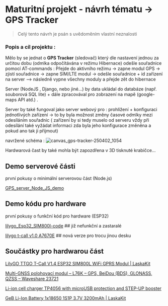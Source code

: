 # Maturitní projekt - návrh tématu -> GPS Tracker

 > Celý tento návrh je psán s uvědoměním vlastní neznalosti
### Popis a cíl projektu : 
  Mělo by se jednat o **GPS Tracker** (sledovač) který dle nastavení jednou za určitou dobu (odmlka odpočítávána v režimu Hibernace) odešle souřadnice pomocí AT-commands
  : Přejde do aktivního režimu -> zapne modul GPS -> zjistí souřadnice -> zapne SIM/LTE modul -> odešle souřadnice + id zařízení na server --> následně vypne všechny moduly a přejde zět do hibernace

  Server (NodeJS , Django, nebo jiné...) by data ukládal do databáze (např. souborová SQL lite) + dále zpracovával pro zobrazení na mapě (google-maps API atd.) .

  Server by také fungoval jako server webový pro : prohlížení + konfiguraci jednotlivých zařízení -> to by byla možnost změny časové odmlky mezi odesíláním souřadnic ( zařízení by si tedy muselo od serveru vždy při odesílání také vyžádat informaci zda byla jeho konfigurace změněna a pokud ano tak ji přijmout)

navržené schéma : 
![canvas_gps-tracker-250402_1054](https://github.com/user-attachments/assets/b7b05b27-2b20-41fa-aff2-bb8e206cb694)

Hardwarová čast by také mohla být zapozdřena v 3D tisknuté krabičce...

## Demo serverové části
první pokusy o minimální serverovou část (Node.js)

[GPS_server_Node_JS_demo](http://129.151.215.96:5000)

## Demo kódu pro hardware 
první pokusy o funkční kód pro hardware (ESP32)

[lilygo_Esp32_SIM800l-code](https://github.com/Balner123/GPS_server_NodeJS/blob/main/gps.ino) ## již nefunkční  a zastaralé 

[lilygo t-call v1.0 A7670E](https://github.com/Balner123/GPS_server_NodeJS/blob/LilyGO-T-A76XX-main/MAIN/gps_tracker.ino) ## nová verze pro trocu jinou desku

## Součástky pro hardwarou část

[LilyGO TTGO T-Call V1.4 ESP32 SIM800L WiFi GPRS Modul | LaskaKit](https://www.laskakit.cz/lilygo-ttgo-t-call-v1-3-esp32-sim800l-wifi-gprs-modul/)

[Multi-GNSS polohovací modul – L76K – GPS, BeiDou (BDS), GLONASS, QZSS – Waveshare 23721](https://botland.cz/gps-moduly/22732-multi-gnss-polohovaci-modul-l76k-gps-beidou-bds-glonass-qzss-waveshare-23721.html)

[Li-ion cell charger TP4056 with microUSB protection and STEP-UP booster ](https://www.laskakit.cz/nabijecka-li-ion-clanku-tp4056-boost-mt3608/)

[GeB Li-Ion Battery 1x18650 1S1P 3.7V 3200mAh  | LaskaKit](https://www.laskakit.cz/en/geb-li-ion-baterie-1x18650-1s1p-3-7v-3200mah/)

